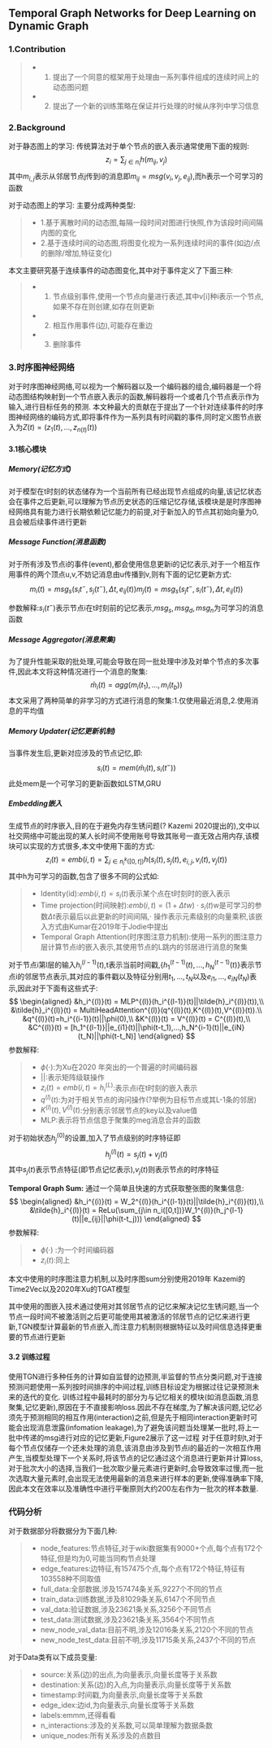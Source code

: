 ## Temporal Graph Networks for Deep Learning on Dynamic Graph

### 1.Contribution 
>+ 1. 提出了一个同意的框架用于处理由一系列事件组成的连续时间上的动态图问题
>+ 2. 提出了一个新的训练策略在保证并行处理的时候从序列中学习信息

### 2.Background
对于静态图上的学习:
传统算法对于单个节点的嵌入表示通常使用下面的规则:
$$z_i= \sum_{j\in n_i}h(m_{ij},v_j)$$
其中$m_{i,j}$表示从邻居节点j传到i的消息即$m_{ij}=msg(v_i,v_j,e_{ij})$,而h表示一个可学习的函数

对于动态图上的学习:
主要分成两种类型:
>+ 1.基于离散时间的动态图,每隔一段时间对图进行快照,作为该段时间间隔内图的变化
>+ 2.基于连续时间的动态图,将图变化视为一系列连续时间的事件(如边/点的删除/增加,特征变化)

本文主要研究基于连续事件的动态图变化,其中对于事件定义了下面三种:
>+ 1. 节点级别事件,使用一个节点向量进行表述,其中v[i]种i表示一个节点,如果不存在则创建,如存在则更新
>+ 2. 相互作用事件(边),可能存在重边
>+ 3. 删除事件

### 3.时序图神经网络
对于时序图神经网络,可以视为一个解码器以及一个编码器的组合,编码器是一个将动态图结构映射到一个节点嵌入表示的函数,解码器将一个或者几个节点表示作为输入,进行目标任务的预测.
本文种最大的贡献在于提出了一个针对连续事件的时序图神经网络的编码方式,即将事件作为一系列具有时间戳的事件,同时定义图节点嵌入为$Z(t)=(z_1(t),...,z_{n(t)}(t))$

#### 3.1核心模块
##### Memory(记忆方式)
对于模型在t时刻的状态储存为一个当前所有已经出现节点组成的向量,该记忆状态会在事件之后更新,可以理解为节点历史状态的压缩记忆存储,该模块是是时序图神经网络具有能力进行长期依赖记忆能力的前提,对于新加入的节点其初始向量为0,且会被后续事件进行更新

##### Message Function(消息函数)
对于所有涉及节点i的事件(event),都会使用信息更新i的记忆表示,对于一个相互作用事件的两个顶点u,v,不妨记消息由u传播到v,则有下面的记忆更新方式:
$$
m_i(t) = msg_s(s_i{t^-},s_j(t^-),\Delta t,e_{ij}(t))
m_j(t) = msg_s(s_j{t^-},s_i(t^-),\Delta t,e_{ij}(t))
$$

参数解释:$s_i(t^{-})$表示节点i在t时刻前的记忆表示,$msg_s,msg_d,msg_n$为可学习的消息函数

##### Message Aggregator(消息聚集)
为了提升性能采取的批处理,可能会导致在同一批处理中涉及对单个节点的多次事件,因此本文将这种情况进行一个消息的聚集:
$$
\bar{m}_i(t)=agg(m_i(t_1),...,m_i(t_b))
$$
本文采用了两种简单的非学习的方式进行消息的聚集:1.仅使用最近消息,2.使用消息的平均值

##### Memory Updater(记忆更新机制)
当事件发生后,更新对应涉及的节点记忆,即:
$$
s_i(t)=mem(\bar m_i(t),s_i(t^-))
$$
此处mem是一个可学习的更新函数如LSTM,GRU

##### Embedding嵌入
生成节点的时序嵌入,目的在于避免内存生锈问题(? Kazemi 2020提出的),文中以社交网络中可能出现的某人长时间不使用账号导致其账号一直无效占用内存,该模块可以实现的方式很多,本文中使用下面的方式:
$$
z_i(t)=emb(i,t)=\sum_{j\in n^k_i([0,t])}h(s_i(t),s_j(t),e_{i,j},v_i(t),v_j(t))
$$
其中h为可学习的函数,包含了很多不同的公式如:
>+ Identity(id):$emb(i,t)=s_i(t)$表示某个点在t时刻时的嵌入表示
>+ Time projection(时间映射):$emb(i,t)=(1+\Delta tw)\cdot s_i(t)$w是可学习的参数$\Delta t$表示最后以此更新的时间间隔,$\cdot$ 操作表示元素级别的向量乘积,该嵌入方式由Kumar在2019年于Jodie中提出
>+ Temporal Graph Attention(时序图注意力机制):使用一系列的图注意力层计算节点i的嵌入表示,其使用节点的L跳内的邻居进行消息的聚集

对于节点i第l层的输入$h_i^{(l-1)}(t)$,t表示当前时间戳,$\{h_1^{(t-1)}(t),...,h_N^{(t-1)}(t)\}$表示节点i的邻居节点表示,其对应的事件戳以及特征分别用$t_1,...,t_N$以及$e_{i1},...,e_{iN}(t_N)$表示,因此对于下面有这些式子:
$$
\begin{aligned}
&h_i^{(l)}(t) = MLP^{(l)}(h_i^{(l-1)}(t)||\tilde{h}_i^{(l)}(t)),\\
&\tilde{h}_i^{(l)}(t) = MultiHeadAttention^{(l)}(q^{(l)}(t),K^{(l)}(t),V^{(l)}(t)).\\
&q^{(l)}(t)=h_i^{(i-1)}(t)||\phi(0),\\
&K^{(l)}(t) = V^{(l)}(t) = C^{(l)}(t),\\
&C^{(l)}(t) = [h_1^{(l-1)}||e_{i1}(t)||\phi(t-t_1),...,h_N^{i-1}(t)||e_{iN}(t_N)||\phi(t-t_N)] 
\end{aligned}
$$
参数解释:
>+ $\phi(\cdot)$:为Xu在2020 年突出的一个普遍的时间编码器
>+ $||$:表示矩阵级联操作
>+ $z_i(t)=emb(i,t)=h_i^{(L)}$:表示点i在t时刻的嵌入表示
>+ $q^{(l)}(t):$为对于相关节点的询问操作(?举例为目标节点或其L-1条的邻居)
>+ $K^{(l)}(t),V^{(l)}(t)$:分别表示邻居节点的key以及value值
>+ MLP:表示将节点信息于聚集的meg消息合并的函数

对于初始状态$h_j^{(0)}$的设置,加入了节点级别的时序特征即
$$
h_j^{(l)}(t) = s_j(t)+v_j(t)
$$
其中$s_j(t)$表示节点特征(即节点记忆表示),$v_j(t)$则表示节点的时序特征

**Temporal Graph Sum:** 通过一个简单且快速的方式获取整张图的聚集信息:
$$
\begin{aligned}
&h_i^{(i)}(t) = W_2^{(l)}(h_i^{(l-1)}(t)||\tilde{h}_i^{(l)}(t)),\\
&\tilde{h}_i^{(l)}(t) = ReLu(\sum_{j\in n_i([0,t])}W_1^{(l)}(h_j^{l-1}(t)||e_{ij}||\phi(t-t_j)))
\end{aligned}
$$
参数解释:
>+ $\phi (\cdot)$ :为一个时间编码器
>+ $z_i(t):$同上

本文中使用的时序图注意力机制,以及时序图sum分别使用2019年 Kazemi的Time2Vec以及2020年Xu的TGAT模型

其中使用的图嵌入技术通过使用对其邻居节点的记忆来解决记忆生锈问题,当一个节点一段时间不被激活则之后更可能使用其被激活的邻居节点的记忆来进行更新,TGN模型计算最新的节点嵌入,而注意力机制则根据特征以及时间信息选择更重要的节点进行更新

#### 3.2 训练过程
使用TGN进行多种任务的计算如自监督的边预测,半监督的节点分类问题,对于连接预测问题使用一系列按时间排序的中间过程,训练目标设定为根据过往记录预测未来的迭代的变化.
训练过程中最耗时的部分为与记忆相关的模块(如消息函数,消息聚集,记忆更新),原因在于不直接影响loss.因此不存在梯度,为了解决该问题,记忆必须先于预测相同的相互作用(interaction)之前,但是先于相同interaction更新时可能会出现消息泄露(infomation leakage),为了避免该问题当处理某一批时,将上一批中传递的msg进行对应的记忆更新,Figure2展示了这一过程
对于任意时刻t,对于每个节点仅储存一个还未处理的消息,该消息由涉及到节点i的最近的一次相互作用产生,当模型处理下一个关系时,将该节点的记忆通过这个消息进行更新并计算loss,对于批次大小的选择,当我们一批次取少量元素进行更新时,会导致效率过慢,而一批次选取大量元素时,会出现无法使用最新的消息来进行样本的更新,使得准确率下降,因此本文在效率以及准确性中进行平衡原则大约200左右作为一批次的样本数量.

### 代码分析
对于数据部分将数据分为下面几种:
>+ node_features:节点特征,对于wiki数据集有9000+个点,每个点有172个特征,但是均为0,可能当同构节点处理
>+ edge_features:边特征,有157475个点,每个点有172个特征,特征有103558种不同取值
>+ full_data:全部数据,涉及157474条关系,9227个不同的节点
>+ train_data:训练数据,涉及81029条关系,6147个不同节点
>+ val_data:验证数据,涉及23621条关系,3256个不同节点
>+ test_data:测试数据,涉及23621条关系,3564个不同节点
>+ new_node_val_data:目前不明,涉及12016条关系,2120个不同的节点
>+ new_node_test_data:目前不明,涉及11715条关系,2437个不同的节点

对于Data类有以下成员变量:
>+ source:关系(边)的出点,为向量表示,向量长度等于关系数
>+ destination:关系(边)的入点,为向量表示,向量长度等于关系数
>+ timestamp:时间戳,为向量表示,向量长度等于关系数
>+ edge_idex:边id,为向量表示,向量长度等于关系数
>+ labels:emmm,还得看看
>+ n_interactions:涉及的关系数,可以简单理解为数据条数
>+ unique_nodes:所有关系涉及的点数目
